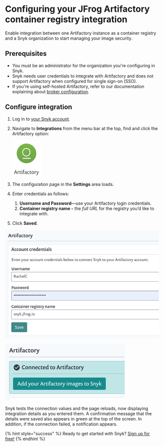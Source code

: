 # Configuring your JFrog Artifactory container registry integration

Enable integration between one Artifactory instance as a container registry and a Snyk organization to start managing your image security.

## Prerequisites

* You must be an administrator for the organization you're configuring in Snyk.
* Snyk needs user credentials to integrate with Artifactory and does not support Artifactory when configured for single sign-on \(SSO\).
* If you're using self-hosted Artifactory, refer to our documentation explaining about [broker configuration](https://snyk.gitbook.io/user-docs/snyk-container/integrate-self-hosted-container-registries/snyk-integration-to-self-hosted-container-registries-Snyk-integration-to-self-hosted-container-registries). 

## Configure integration

1. Log in to [your Snyk account](https://app.snyk.io/).
2. Navigate to **Integrations** from the menu bar at the top, find and click the Artifactory option:

   ![](../../../.gitbook/assets/image%20%2857%29.png)

3. The configuration page in the **Settings** area loads.
4. Enter credentials as follows: 
   1. **Username and Password**—use your Artifactory login credentials. 
   2. **Container registry name -** the _full URL_ for the registry you’d like to integrate with.
5. Click **Saved**.

![](../../../.gitbook/assets/uuid-232f8a25-f161-ceef-2405-8325c5bf14c6-en.png)

![](../../../.gitbook/assets/uuid-3b329a90-394f-5ab3-af84-658b41a1edc0-en.png)

Snyk tests the connection values and the page reloads, now displaying integration details as you entered them. A confirmation message that the details were saved also appears in green at the top of the screen. In addition, if the connection failed, a notification appears.

{% hint style="success" %}
Ready to get started with Snyk? [Sign up for free!](https://snyk.io/login?cta=sign-up&loc=footer&page=support_docs_page)
{% endhint %}

